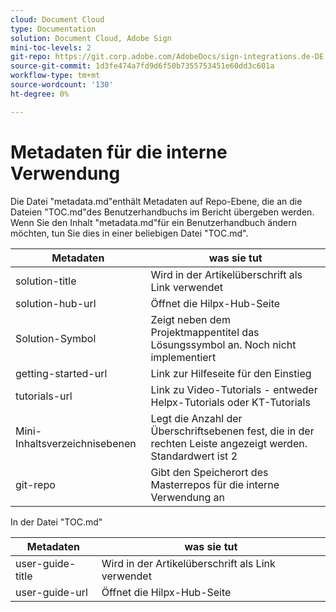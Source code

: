 ```yaml
---
cloud: Document Cloud
type: Documentation
solution: Document Cloud, Adobe Sign
mini-toc-levels: 2
git-repo: https://git.corp.adobe.com/AdobeDocs/sign-integrations.de-DE
source-git-commit: 1d3fe474a7fd9d6f50b7355753451e60dd3c601a
workflow-type: tm+mt
source-wordcount: '130'
ht-degree: 0%

---
```



# Metadaten für die interne Verwendung

Die Datei &quot;metadata.md&quot;enthält Metadaten auf Repo-Ebene, die an die Dateien &quot;TOC.md&quot;des Benutzerhandbuchs im Bericht übergeben werden. Wenn Sie den Inhalt &quot;metadata.md&quot;für ein Benutzerhandbuch ändern möchten, tun Sie dies in einer beliebigen Datei &quot;TOC.md&quot;.

| Metadaten | was sie tut |
|--- |--- |
| solution-title | Wird in der Artikelüberschrift als Link verwendet |
| solution-hub-url | Öffnet die Hilpx-Hub-Seite |
| Solution-Symbol | Zeigt neben dem Projektmappentitel das Lösungssymbol an. Noch nicht implementiert |
| getting-started-url | Link zur Hilfeseite für den Einstieg |
| tutorials-url | Link zu Video-Tutorials - entweder Helpx-Tutorials oder KT-Tutorials |
| Mini-Inhaltsverzeichnisebenen | Legt die Anzahl der Überschriftsebenen fest, die in der rechten Leiste angezeigt werden. Standardwert ist 2 |
| git-repo | Gibt den Speicherort des Masterrepos für die interne Verwendung an |

In der Datei &quot;TOC.md&quot;

| Metadaten | was sie tut |
|--- |--- |
| user-guide-title | Wird in der Artikelüberschrift als Link verwendet |
| user-guide-url | Öffnet die Hilpx-Hub-Seite |
